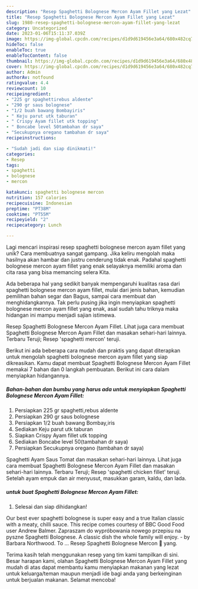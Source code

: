 ```yaml
---
description: "Resep Spaghetti Bolognese Mercon Ayam Fillet yang Lezat"
title: "Resep Spaghetti Bolognese Mercon Ayam Fillet yang Lezat"
slug: 1980-resep-spaghetti-bolognese-mercon-ayam-fillet-yang-lezat
category: Uncategorized
date: 2023-01-06T15:11:37.039Z
image: https://img-global.cpcdn.com/recipes/d1d9d619456e3a64/680x482cq70/spaghetti-bolognese-mercon-ayam-fillet-foto-resep-utama.jpg
hideToc: false
enableToc: true
enableTocContent: false
thumbnail: https://img-global.cpcdn.com/recipes/d1d9d619456e3a64/680x482cq70/spaghetti-bolognese-mercon-ayam-fillet-foto-resep-utama.jpg
cover: https://img-global.cpcdn.com/recipes/d1d9d619456e3a64/680x482cq70/spaghetti-bolognese-mercon-ayam-fillet-foto-resep-utama.jpg
author: Admin
authorAv: notfound
ratingvalue: 4.4
reviewcount: 10
recipeingredient:
- "225 gr spaghettirebus aldente"
- "290 gr saus bolognese"
- "1/2 buah bawang Bombayiris"
- " Keju parut utk taburan"
- " Crispy Ayam fillet utk topping"
- " Boncabe level 50tambahan dr saya"
- "Secukupnya oregano tambahan dr saya"
recipeinstructions:

- "Sudah jadi dan siap dinikmati!"
categories:
- Resep
tags:
- spaghetti
- bolognese
- mercon

katakunci: spaghetti bolognese mercon 
nutrition: 157 calories
recipecuisine: Indonesian
preptime: "PT38M"
cooktime: "PT55M"
recipeyield: "2"
recipecategory: Lunch

---
```





Lagi mencari inspirasi resep spaghetti bolognese mercon ayam fillet yang unik? Cara membuatnya sangat gampang. Jika keliru mengolah maka hasilnya akan hambar dan justru cenderung tidak enak. Padahal spaghetti bolognese mercon ayam fillet yang enak selayaknya memiliki aroma dan cita rasa yang bisa memancing selera Kita.





Ada beberapa hal yang sedikit banyak mempengaruhi kualitas rasa dari spaghetti bolognese mercon ayam fillet, mulai dari jenis bahan, kemudian pemilihan bahan segar dan Bagus, sampai cara membuat dan menghidangkannya. Tak perlu pusing jika ingin menyiapkan spaghetti bolognese mercon ayam fillet yang enak,      asal sudah tahu triknya maka hidangan ini mampu menjadi sajian istimewa.














Resep Spaghetti Bolognese Mercon Ayam Fillet. Lihat juga cara membuat Spaghetti Bolognese Mercon Ayam Fillet dan masakan sehari-hari lainnya. Terbaru Teruji; Resep &#39;spaghetti mercon&#39; teruji.






Berikut ini ada beberapa cara mudah dan praktis yang dapat diterapkan untuk mengolah spaghetti bolognese mercon ayam fillet yang siap dikreasikan. Kamu dapat membuat Spaghetti Bolognese Mercon Ayam Fillet memakai 7 bahan dan 0 langkah pembuatan. Berikut ini cara dalam menyiapkan hidangannya.

<!--inarticleads1-->

##### Bahan-bahan dan bumbu yang harus ada untuk menyiapkan Spaghetti Bolognese Mercon Ayam Fillet:

1. Persiapkan 225 gr spaghetti,rebus aldente
1. Persiapkan 290 gr saus bolognese
1. Persiapkan 1/2 buah bawang Bombay,iris
1. Sediakan  Keju parut utk taburan
1. Siapkan  Crispy Ayam fillet utk topping
1. Sediakan  Boncabe level 50(tambahan dr saya)
1. Persiapkan Secukupnya oregano (tambahan dr saya)


Spaghetti Ayam Saus Tomat dan masakan sehari-hari lainnya. Lihat juga cara membuat Spaghetti Bolognese Mercon Ayam Fillet dan masakan sehari-hari lainnya. Terbaru Teruji; Resep &#39;spaghetti chicken fillet&#39; teruji. Setelah ayam empuk dan air menyusut, masukkan garam, kaldu, dan lada. 

<!--inarticleads2-->

#####  untuk buat Spaghetti Bolognese Mercon Ayam Fillet:


1. Selesai dan siap dihidangkan!

Our best ever spaghetti bolognese is super easy and a true Italian classic with a meaty, chilli sauce. This recipe comes courtesy of BBC Good Food user Andrew Balmer. Zapraszam do wypróbowania nowego przepisu na pyszne Spaghetti Bolognese. A classic dish the whole family will enjoy. - by Barbara Northwood. To … Resep Spaghetti Bolognese Mercon 🙉 yang. 

Terima kasih telah menggunakan resep yang tim kami tampilkan di sini. Besar harapan kami, olahan Spaghetti Bolognese Mercon Ayam Fillet yang mudah di atas dapat membantu kamu menyiapkan makanan yang lezat untuk keluarga/teman maupun menjadi ide bagi anda yang berkeinginan untuk berjualan makanan. Selamat mencoba!
